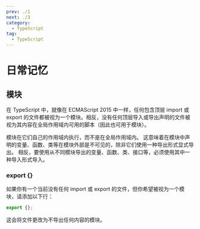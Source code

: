 ```yaml
---
prev: ./1
next: ./3
category:
  - TypeScript
tag:
  - TypeScript
---
```


# 日常记忆

<!-- more -->

## 模块

在 TypeScript 中，就像在 ECMAScript 2015 中一样，任何包含顶层 import 或 export 的文件都被视为一个模块。相反，没有任何顶层导入或导出声明的文件被视为其内容在全局作用域内可用的脚本（因此也可用于模块）。

模块在它们自己的作用域内执行，而不是在全局作用域内。 这意味着在模块中声明的变量、函数、类等在模块外部是不可见的，除非它们使用一种导出形式显式导出。 相反，要使用从不同模块导出的变量、函数、类、接口等，必须使用其中一种导入形式导入。

### export {}

如果你有一个当前没有任何 import 或 export 的文件，但你希望被视为一个模块，请添加以下行：

```ts
export {};
```

这会将文件更改为不导出任何内容的模块。 
